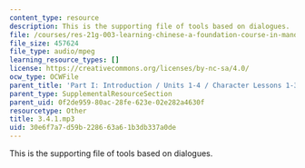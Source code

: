 ```yaml
---
content_type: resource
description: This is the supporting file of tools based on dialogues.
file: /courses/res-21g-003-learning-chinese-a-foundation-course-in-mandarin-spring-2011/30e6f7a7d59b228663a61b3db337a0de_3.4.1.mp3
file_size: 457624
file_type: audio/mpeg
learning_resource_types: []
license: https://creativecommons.org/licenses/by-nc-sa/4.0/
ocw_type: OCWFile
parent_title: 'Part I: Introduction / Units 1-4 / Character Lessons 1-3'
parent_type: SupplementalResourceSection
parent_uid: 0f2de959-80ac-28fe-623e-02e282a4630f
resourcetype: Other
title: 3.4.1.mp3
uid: 30e6f7a7-d59b-2286-63a6-1b3db337a0de
---
```

This is the supporting file of tools based on dialogues.